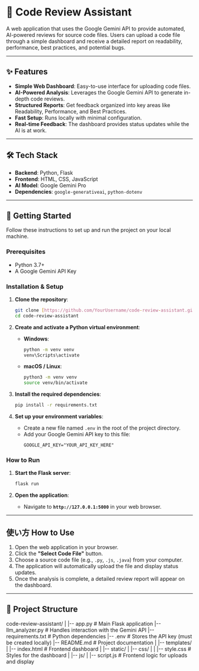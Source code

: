 # 🤖 Code Review Assistant

A web application that uses the Google Gemini API to provide automated, AI-powered reviews for source code files. Users can upload a code file through a simple dashboard and receive a detailed report on readability, performance, best practices, and potential bugs.

---

## ✨ Features

* **Simple Web Dashboard**: Easy-to-use interface for uploading code files.
* **AI-Powered Analysis**: Leverages the Google Gemini API to generate in-depth code reviews.
* **Structured Reports**: Get feedback organized into key areas like Readability, Performance, and Best Practices.
* **Fast Setup**: Runs locally with minimal configuration.
* **Real-time Feedback**: The dashboard provides status updates while the AI is at work.

---

## 🛠️ Tech Stack

* **Backend**: Python, Flask
* **Frontend**: HTML, CSS, JavaScript
* **AI Model**: Google Gemini Pro
* **Dependencies**: `google-generativeai`, `python-dotenv`

---

## 🚀 Getting Started

Follow these instructions to set up and run the project on your local machine.

### Prerequisites

* Python 3.7+
* A Google Gemini API Key

### Installation & Setup

1.  **Clone the repository**:
    ```bash
    git clone [https://github.com/YourUsername/code-review-assistant.git](https://github.com/YourUsername/code-review-assistant.git)
    cd code-review-assistant
    ```

2.  **Create and activate a Python virtual environment**:
    * **Windows**:
        ```bash
        python -m venv venv
        venv\Scripts\activate
        ```
    * **macOS / Linux**:
        ```bash
        python3 -m venv venv
        source venv/bin/activate
        ```

3.  **Install the required dependencies**:
    ```bash
    pip install -r requirements.txt
    ```

4.  **Set up your environment variables**:
    * Create a new file named `.env` in the root of the project directory.
    * Add your Google Gemini API key to this file:
        ```
        GOOGLE_API_KEY="YOUR_API_KEY_HERE"
        ```

### How to Run

1.  **Start the Flask server**:
    ```bash
    flask run
    ```

2.  **Open the application**:
    * Navigate to **`http://127.0.0.1:5000`** in your web browser.

---

## 使い方 How to Use

1.  Open the web application in your browser.
2.  Click the **"Select Code File"** button.
3.  Choose a source code file (e.g., `.py`, `.js`, `.java`) from your computer.
4.  The application will automatically upload the file and display status updates.
5.  Once the analysis is complete, a detailed review report will appear on the dashboard.

---

## 📁 Project Structure
code-review-assistant/
|
|-- app.py             # Main Flask application
|-- llm_analyzer.py    # Handles interaction with the Gemini API
|-- requirements.txt   # Python dependencies
|-- .env               # Stores the API key (must be created locally)
|-- README.md          # Project documentation
|
|-- templates/
|   |-- index.html     # Frontend dashboard
|
|-- static/
|   |-- css/
|   |   |-- style.css  # Styles for the dashboard
|   |-- js/
|       |-- script.js  # Frontend logic for uploads and display